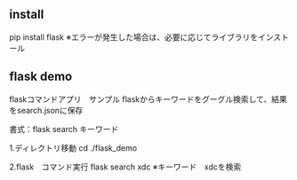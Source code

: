 
## install
pip install flask
※エラーが発生した場合は、必要に応じてライブラリをインストール


## flask demo
flaskコマンドアプリ　サンプル
flaskからキーワードをグーグル検索して、結果をsearch.jsonに保存

書式：flask search キーワード

1.ディレクトリ移動
cd ./flask_demo

2.flask　コマンド実行
flask search xdc
※キーワード　xdcを検索

